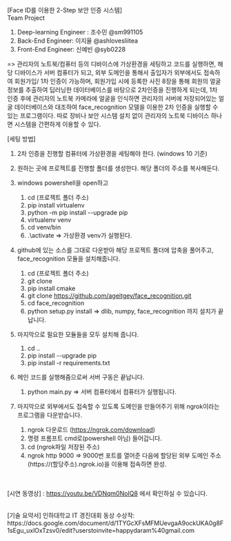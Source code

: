 [Face ID를 이용한 2-Step 보안 인증 시스템]<br>
Team Project
 1) Deep-learning Engineer : 조수민 @sm991105
 2) Back-End Engineer: 이지율 @ashlovesliitea
 3) Front-End Engineer: 신예빈 @syb0228
 
 => 관리자의 노트북/컴퓨터 등의 디바이스에 가상환경을 세팅하고 코드를 실행하면, 해당 디바이스가 서버 컴퓨터가 되고, 외부 도메인을 통해서 출입자가 외부에서도 접속하여 회원가입/ 1차 인증이 가능하며, 회원가입 시에 등록한 사진 8장을 통해 회원의 얼굴 정보를 추출하여 딥러닝한 데이터베이스를 바탕으로 2차인증을 진행하게 되는데, 1차 인증 후에 관리자의 노트북 카메라에 얼굴을 인식하면 관리자의 서버에 저장되어있는 얼굴 데이터베이스와 대조하여 face_recognition 모델을 이용한 2차 인증을 실행할 수 있는 프로그램이다. 따로 장비나 보안 시스템 설치 없이 관리자의 노트북 디바이스 하나면 시스템을 간편하게 이용할 수 있다.


[세팅 방법] 
1. 2차 인증을 진행할 컴퓨터에 가상환경을 세팅해야 한다. (windows 10 기준)

2. 원하는 곳에 프로젝트를 진행할 폴더를 생성한다. 해당 폴더의 주소를 복사해둔다. 

3. windows powershell을 open하고
   1) cd (프로젝트 폴더 주소)
   2) pip install virtualenv
   3) python -m pip install --upgrade pip
   4) virtualenv venv
   5) cd venv/bin
   6) .\activate => 가상환경 venv가 실행된다.

4. github에 있는 소스를 그대로 다운받아 해당 프로젝트 폴더에 압축을 풀어주고, face_recognition 모듈을 설치해줍니다.
   1) cd (프로젝트 폴더 주소)
   2) git clone 
   2) pip install cmake
   3) git clone https://github.com/ageitgey/face_recognition.git
   4) cd face_recognition
   5) python setup.py install
   => dlib, numpy, face_recognition 까지 설치가 끝납니다.

6. 마지막으로 필요한 모듈들을 모두 설치해 줍니다. 
   1) cd ..
   2) pip install --upgrade pip
   3) pip install -r requirements.txt

7. 메인 코드를 실행해줌으로써 서버 구동은 끝납니다. 
   1) python main.py => 서버 컴퓨터에서 컴퓨터가 실행됩니다.

8. 마지막으로 외부에서도 접속할 수 있도록 도메인을 만들어주기 위해 ngrok이라는 
프로그램을 다운받습니다.
   1) ngrok 다운로드 (https://ngrok.com/download)
   2) 명령 프롬프트 cmd로(powershell 아님) 들어갑니다.
   3) cd (ngrok파일 저장된 주소)
   4) ngrok http 9000
   => 9000번 포트를 열어준 다음에 할당된 외부 도메인 주소(https://(할당주소).ngrok.io)을 이용해 접속하면 완성.
   
<br><br>
[시연 동영상]
 : https://youtu.be/VDNqm0NoIQ8 에서 확인하실 수 있습니다.
 
 <br>
 [기술 요약서]
 인하대학교 IT 경진대회 동상 수상작: https://docs.google.com/document/d/1TYGcXFsMFMUevgaA9ockUKA0g8F1sEgu_uxlOxTzsv0/edit?userstoinvite=happydaram%40gmail.com
